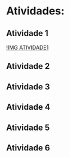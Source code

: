# Atividades:

## Atividade 1
[!IMG ATIVIDADE1](atividade-1.png)

## Atividade 2

## Atividade 3

## Atividade 4

## Atividade 5

## Atividade 6
